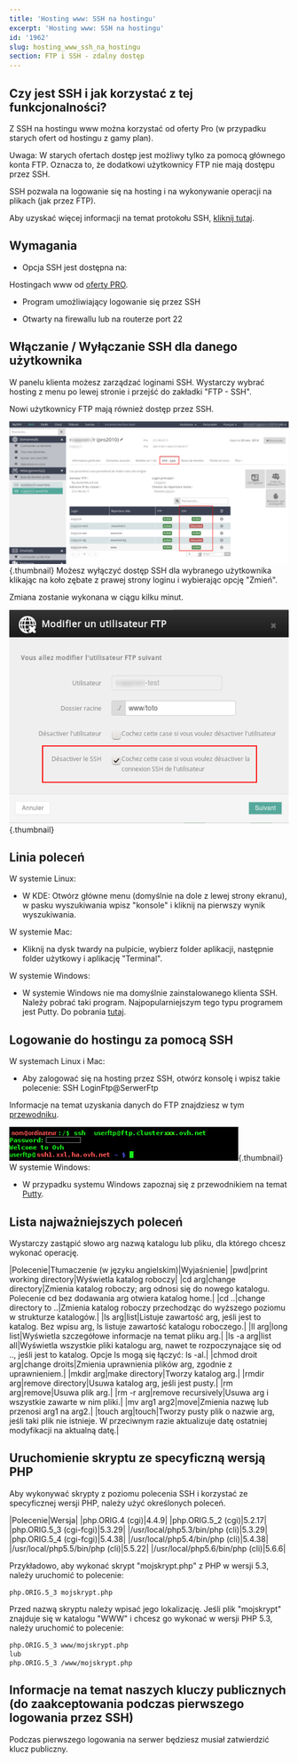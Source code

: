 ```yaml
---
title: 'Hosting www: SSH na hostingu'
excerpt: 'Hosting www: SSH na hostingu'
id: '1962'
slug: hosting_www_ssh_na_hostingu
section: FTP i SSH - zdalny dostęp
---
```



## Czy jest SSH i jak korzystać z tej funkcjonalności?
Z SSH na hostingu www można korzystać od oferty Pro (w przypadku starych ofert od hostingu z gamy plan).

Uwaga: W starych ofertach dostęp jest możliwy tylko za pomocą głównego konta FTP. Oznacza to, że dodatkowi użytkownicy FTP nie mają dostępu przez SSH.

SSH pozwala na logowanie się na hosting i na wykonywanie operacji na plikach (jak przez FTP). 

Aby uzyskać więcej informacji na temat protokołu SSH, [kliknij tutaj](https://pl.wikipedia.org/wiki/Secure_Shell).


## Wymagania

- Opcja SSH jest dostępna na:

Hostingach www od [oferty PRO](https://www.ovh.pl/hosting/hosting-pro.xml).


- Program umożliwiający logowanie się przez SSH

- Otwarty na firewallu lub na routerze port 22




## Włączanie / Wyłączanie SSH dla danego użytkownika
W panelu klienta możesz zarządzać loginami SSH. Wystarczy wybrać hosting z menu po lewej stronie i przejść do zakładki "FTP - SSH".

Nowi użytkownicy FTP mają również dostęp przez SSH.

![](images/img_3945.jpg){.thumbnail}
Możesz wyłączyć dostęp SSH dla wybranego użytkownika klikając na koło zębate z prawej strony loginu i wybierając opcję "Zmień".

Zmiana zostanie wykonana w ciągu kilku minut.

![](images/img_3946.jpg){.thumbnail}


## Linia poleceń
W systemie Linux:

- W KDE: Otwórz główne menu (domyślnie na dole z lewej strony ekranu), w pasku wyszukiwania wpisz "konsole" i kliknij na pierwszy wynik wyszukiwania.

W systemie Mac:
- Kliknij na dysk twardy na pulpicie, wybierz folder aplikacji, następnie folder użytkowy i aplikację "Terminal".

W systemie Windows:


- W systemie Windows nie ma domyślnie zainstalowanego klienta SSH. Należy pobrać taki program. Najpopularniejszym tego typu programem jest Putty. Do pobrania [tutaj](http://www.putty.org/).




## Logowanie do hostingu za pomocą SSH
W systemach Linux i Mac:

- Aby zalogować się na hosting przez SSH, otwórz konsolę i wpisz takie polecenie:
SSH LoginFtp@SerwerFtp


Informacje na temat uzyskania danych do FTP znajdziesz w tym [przewodniku](https://www.ovh.pl/g1909.uslugi_www_zarzadzanie_haslami_i_dostep_do_nich#hasla_przypisane_do_hostingu_www_ovh_logowanie_do_ftp).

![](images/img_3093.jpg){.thumbnail}
W systemie Windows:

- W przypadku systemu Windows zapoznaj się z przewodnikiem na temat [Putty](https://www.ovh.pl/g1964.hosting_www_korzystanie_z_programu_putty_w_systemie_windows).




## Lista najważniejszych poleceń
Wystarczy zastąpić słowo arg nazwą katalogu lub pliku, dla którego chcesz wykonać operację. 

|Polecenie|Tłumaczenie (w języku angielskim)|Wyjaśnienie|
|pwd|print working directory|Wyświetla katalog roboczy|
|cd arg|change directory|Zmienia katalog roboczy; arg odnosi się do nowego katalogu. Polecenie cd bez dodawania arg otwiera katalog home.|
|cd ..|change directory to ..|Zmienia katalog roboczy przechodząc do wyższego poziomu w strukturze katalogów.|
|ls arg|list|Listuje zawartość arg, jeśli jest to katalog. Bez wpisu arg, ls listuje zawartość katalogu roboczego.|
|ll arg|long list|Wyświetla szczegółowe informacje na temat pliku arg.|
|ls -a arg|list all|Wyświetla wszystkie pliki katalogu arg, nawet te rozpoczynające się od .., jeśli jest to katalog. Opcje ls mogą się łączyć: ls -al.|
|chmod droit arg|change droits|Zmienia uprawnienia plików arg, zgodnie z uprawnieniem.|
|mkdir arg|make directory|Tworzy katalog  arg.|
|rmdir arg|remove directory|Usuwa katalog arg, jeśli jest pusty.|
|rm arg|remove|Usuwa plik arg.|
|rm -r arg|remove recursively|Usuwa arg i wszystkie zawarte w nim pliki.|
|mv arg1 arg2|move|Zmienia nazwę lub przenosi arg1 na arg2.|
|touch arg|touch|Tworzy pusty plik o nazwie arg, jeśli taki plik nie istnieje. W przeciwnym razie aktualizuje datę ostatniej modyfikacji na aktualną datę.|




## Uruchomienie skryptu ze specyficzną wersją PHP
Aby wykonywać skrypty z poziomu polecenia SSH i korzystać ze specyficznej wersji PHP, należy użyć określonych poleceń.

|Polecenie|Wersja|
|php.ORIG.4 (cgi)|4.4.9|
|php.ORIG.5_2 (cgi)|5.2.17|
|php.ORIG.5_3 (cgi-fcgi)|5.3.29|
|/usr/local/php5.3/bin/php (cli)|5.3.29|
|php.ORIG.5_4 (cgi-fcgi)|5.4.38|
|/usr/local/php5.4/bin/php (cli)|5.4.38|
|/usr/local/php5.5/bin/php (cli)|5.5.22|
|/usr/local/php5.6/bin/php (cli)|5.6.6|


Przykładowo, aby wykonać skrypt "mojskrypt.php" z PHP w wersji 5.3, należy uruchomić to polecenie:

```
php.ORIG.5_3 mojskrypt.php
```


Przed nazwą skryptu należy wpisać jego lokalizację. Jeśli plik "mojskrypt" znajduje się w katalogu "WWW" i chcesz go wykonać w wersji PHP 5.3, należy uruchomić to polecenie:


```
php.ORIG.5_3 www/mojskrypt.php
lub
php.ORIG.5_3 /www/mojskrypt.php
```




## Informacje na temat naszych kluczy publicznych (do zaakceptowania podczas pierwszego logowania przez SSH)
Podczas pierwszego logowania na serwer będziesz musiał zatwierdzić klucz publiczny.

